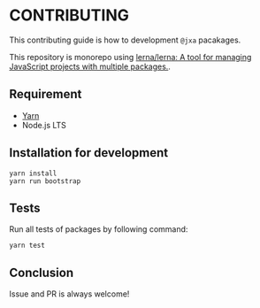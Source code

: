 # CONTRIBUTING

This contributing guide is how to development `@jxa` pacakages.

This repository is monorepo using [lerna/lerna: A tool for managing JavaScript projects with multiple packages.](https://github.com/lerna/lerna).

## Requirement

- [Yarn](https://yarnpkg.com/docs/install)
- Node.js LTS

## Installation for development

```shell-session
yarn install
yarn run bootstrap
```

## Tests

Run all tests of packages by following command:

```shell-session
yarn test
```

## Conclusion

Issue and PR is always welcome!
